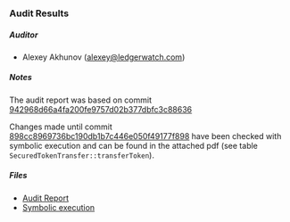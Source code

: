 ### Audit Results

##### Auditor
* Alexey Akhunov (<alexey@ledgerwatch.com>)

##### Notes
The audit report was based on commit [942968d66a4fa200fe9757d02b377dbfc3c88636](https://github.com/gnosis/safe-contracts/commit/942968d66a4fa200fe9757d02b377dbfc3c88636)

Changes made until commit [898cc8969736bc190db1b7c446e050f49177f898](https://github.com/gnosis/safe-contracts/commit/898cc8969736bc190db1b7c446e050f49177f898) have been checked with symbolic execution and can be found in the attached pdf (see table `SecuredTokenTransfer::transferToken`).

##### Files
* [Audit Report](Gnosis_Safe_Audit_Report.pdf)
* [Symbolic execution](Gnosis_Safe_Symbolic_Execution.pdf)